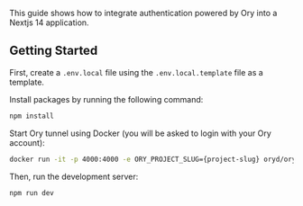 This guide shows how to integrate authentication powered by Ory into a Nextjs 14 application.

## Getting Started

First, create a `.env.local` file using the `.env.local.template` file as a template.

Install packages by running the following command:

```bash
npm install
```

Start Ory tunnel using Docker (you will be asked to login with your Ory account):

```bash
docker run -it -p 4000:4000 -e ORY_PROJECT_SLUG={project-slug} oryd/ory tunnel --dev http://localhost:3000
```

Then, run the development server:

```bash
npm run dev
```

